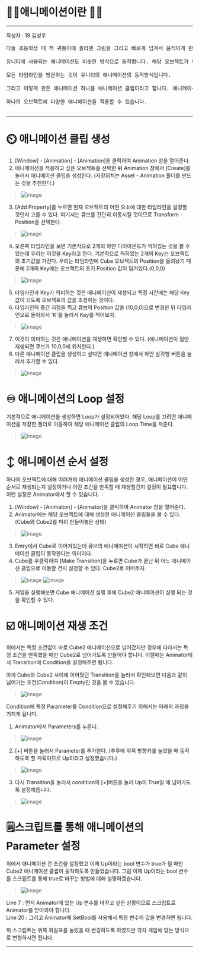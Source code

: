 # 🚶‍♂️애니메이션이란 🚶‍♀️

---
작성자 : 19 김성우

<pre>
다들 초등학생 때 책 귀퉁이에 졸라맨 그림을 그리고 빠르게 넘겨서 움직이게 만들어본 적 있으신가요? <br>
유니티에 사용되는 애니메이션도 비슷한 방식으로 동작합니다. 해당 오브젝트가 특정 타임라인에 어떤 상태에 있는지 정해놓고<br>
모든 타임라인을 방문하는 것이 유니티의 애니메이션의 동작방식입니다.<br>
그리고 이렇게 만든 애니메이션 하나를 애니메이션 클립이라고 합니다. 애니메이션 클립들이 동작하는 조건/순서등을 조절하여<br>
하나의 오브젝트에 다양한 애니메이션을 적용할 수 있습니다.

</pre>

---

# ⏲️ 애니메이션 클립 생성
1. [Window] - [Animation] - [Animation]을 클릭하여 Animation 창을 열어준다.
2. 애니메이션을 적용하고 싶은 오브젝트를 선택한 뒤 Animation 창에서 [Create]를 눌러서 애니메이션 클립을 생성한다. (저장위치는 Asset - Animation 폴더를 만드는 것을 추천한다.)
> ![image](./ani_pic/ani1.png)
3. [Add Property]를 누르면 현재 오브젝트의 어떤 요소에 대한 타임라인을 설정할 것인지 고를 수 있다. 여기서는 큐브를 간단히 이동시킬 것이므로 Transform - Position을 선택한다.
> ![image](./ani_pic/ani2.png)
4. 오른쪽 타임라인을 보면 기본적으로 2개의 하얀 다이아몬드가 찍혀있는 것을 볼 수 있는데 우리는 이것을 Key라고 한다. 기본적으로 찍혀있는 2개의 Key는 오브젝트의 초기값을 가진다. 우리는 타임라인에 Cube 오브젝트의 Position을 올려놨기 때문에 2개의 Key에는 오브젝트의 초기 Position 값이 담겨있다.(0,0,0)
> ![image](./ani_pic/ani3.png)
5. 타임라인과 Key가 의미하는 것은 애니메이션이 재생되고 특정 시간에는 해당 Key값이 되도록 오브젝트의 값을 조정하는 것이다.
6. 타임라인의 중간 지점을 찍고 큐브의 Position 값을 (10,0,0)으로 변경한 뒤 타임라인으로 돌아와서 'K'를 눌러서 Key를 찍어보자.
> ![image](./ani_pic/ani4.png)
7. 이것이 의미하는 것은 애니메이션을 재생하면 확인할 수 있다. (애니메이션이 절반 재생되면 큐브가 10,0,0에 위치한다.)
8. 다른 애니메이션 클립을 생성하고 싶다면 애니메이션 창에서 하얀 삼각형 버튼을 눌러서 추가할 수 있다.
> ![image](./ani_pic/ani6.png)


# ♾️ 애니메이션의 Loop 설정
기본적으로 애니메이션을 생성하면 Loop가 설정되어있다. 해당 Loop를 끄려면 애니메이션을 저장한 폴더로 이동하여 해당 애니메이션 클립의 Loop Time을 꺼준다.
> ![image](./ani_pic/ani5.png)

# ↕️ 애니메이션 순서 설정
하나의 오브젝트에 대해 여러개의 애니메이션 클립을 생성한 경우, 애니메이션이 어떤 순서로 재생되는지 설정하거나 어떤 조건을 만족할 때 재생할건지 설정이 필요합니다.
이런 설정은 Animator에서 할 수 있습니다.

1. [Window] - [Animation] - [Animator]을 클릭하여 Animator 창을 열어준다.
2. Animator에는 해당 오브젝트에 대해 생성한 애니메이션 클립들을 볼 수 있다.(Cube와 Cube2를 미리 만들어놓은 상태)
> ![image](./ani_pic/ani7.png)
3. Entry에서 Cube로 이어져있는데 큐브의 애니메이션이 시작하면 바로 Cube 애니메이션 클립이 동작한다는 의미이다.
4. Cube를 우클릭하여 [Make Transition]을 누르면 Cube가 끝난 뒤 어느 애니메이션 클립으로 이동할 건지 설정할 수 있다. Cube2로 이어주자.
> ![image](./ani_pic/ani8.png)
> ![image](./ani_pic/ani9.png)
5. 게임을 실행해보면 Cube 애니메이션 실행 후에 Cube2 애니메이션이 실행 되는 것을 확인할 수 있다.

# ☑️ 애니메이션 재생 조건
위에서는 특정 조건없이 바로 Cube2 애니메이션으로 넘어갔지만 경우에 따라서는 특정 조건을 만족했을 때만 Cube2로 넘어가도록 만들어야 합니다.
이럴때는 Animator에서 Transition에 Condition을 설정해주면 됩니다.

아까 Cube와 Cube2 사이에 이어줬던 Transition을 눌러서 확인해보면 다음과 같이 넘어가는 조건(Condition)이 Empty인 것을 볼 수 있습니다.
> ![image](./ani_pic/ani10.png)

Condition에 특정 Parameter를 Condition으로 설정해주기 위해서는 아래의 과정을 거치게 됩니다.

1. Animator에서 Parameters를 누른다.
> ![image](./ani_pic/ani11.png)
2. [+] 버튼을 눌러서 Parameter를 추가한다. (추후에 위쪽 방향키를 눌렀을 때 동작하도록 할 계획이므로 Up이라고 설정했습니다.)
> ![image](./ani_pic/ani12.png)
3. 다시 Transition을 눌러서 condition의 [+]버튼을 눌러 Up이 True일 때 넘어가도록 설정해줍니다.
> ![image](./ani_pic/ani13.png)

# 🗒️스크립트를 통해 애니메이션의 Parameter 설정
위에서 애니메이션 간 조건을 설정했고 이제 Up이라는 bool 변수가 true가 될 때만 Cube2 애니메이션 클립이 동작하도록 만들었습니다.
그럼 이제 Up이라는 bool 변수를 스크립트를 통해 true로 바꾸는 방법에 대해 설명하겠습니다.

> ![image](./ani_pic/ani14.png)

Line 7 : 먼저 Animator에 있는 Up 변수를 바꾸고 싶은 상황이므로 스크립트로 Animator를 받아와야 합니다. <br>
Line 20 : 그리고 Animator에 SetBool를 사용해서 특정 변수의 값을 변경하면 됩니다.

위 스크립트는 위쪽 화살표를 눌렀을 때 변경하도록 하였지만 각자 게임에 맞는 방식으로 변형하시면 됩니다.



---





